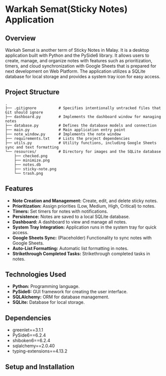 # Warkah Semat(Sticky Notes) Application

## Overview

Warkah Semat is another term of Sticky Notes in Malay. It is a desktop application built with Python and the PySide6 library. It allows users to create, manage, and organize notes with features such as prioritization, timers, and cloud synchronization with Google Sheets that is prepared for next development on Web Platform. The application utilizes a SQLite database for local storage and provides a system tray icon for easy access.

## Project Structure

```
.
├── .gitignore          # Specifies intentionally untracked files that Git should ignore
├── dashboard.py        # Implements the dashboard window for managing notes
├── database.py         # Defines the database models and connection
├── main.py             # Main application entry point
├── note_window.py      # Implements the note window
├── requirements.txt    # Lists the project dependencies
├── utils.py            # Utility functions, including Google Sheets sync and text formatting
└── resources/          # Directory for images and the SQLite database
    ├── checked.png
    ├── minimize.png
    ├── notes.db
    ├── sticky-note.png
    └── trash.png
```

## Features

-   **Note Creation and Management:** Create, edit, and delete sticky notes.
-   **Prioritization:** Assign priorities (Low, Medium, High, Critical) to notes.
-   **Timers:** Set timers for notes with notifications.
-   **Persistence:** Notes are saved to a local SQLite database.
-   **Dashboard:** A dashboard to view and manage all notes.
-   **System Tray Integration:** Application runs in the system tray for quick access.
-   **Google Sheets Sync:** (Placeholder) Functionality to sync notes with Google Sheets.
-   **Auto-List Formatting:** Automatic list formatting in notes.
-   **Strikethrough Completed Tasks:** Strikethrough completed tasks in notes.

## Technologies Used

-   **Python:** Programming language.
-   **PySide6:** GUI framework for creating the user interface.
-   **SQLAlchemy:** ORM for database management.
-   **SQLite:** Database for local storage.

## Dependencies

-   greenlet==3.1.1
-   PySide6==6.2.4
-   shiboken6==6.2.4
-   sqlalchemy==2.0.40
-   typing-extensions==4.13.2

## Setup and Installation

